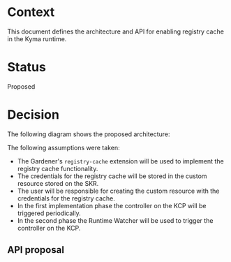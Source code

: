 # Context
This document defines the architecture and API for enabling registry cache in the Kyma runtime. 

# Status
Proposed

# Decision

The following diagram shows the proposed architecture:

The following assumptions were taken:
- The Gardener's `registry-cache` extension will be used to implement the registry cache functionality.
- The credentials for the registry cache will be stored in the custom resource stored on the SKR.
- The user will be responsible for creating the custom resource with the credentials for the registry cache.
- In the first implementation phase the controller on the KCP will be triggered periodically.
- In the second phase the Runtime Watcher will be used to trigger the controller on the KCP.

## API proposal

